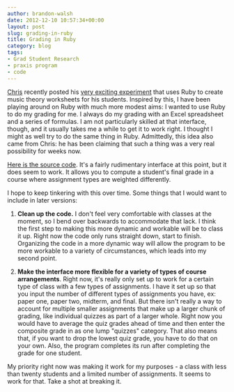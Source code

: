 ```yaml
---
author: brandon-walsh
date: 2012-12-10 10:57:34+00:00
layout: post
slug: grading-in-ruby
title: Grading in Ruby
category: blog
tags:
- Grad Student Research
- praxis program
- code
---
```


[Chris](http://www.scholarslab.org/people/chris-peck/) recently posted his [very exciting experiment](http://www.scholarslab.org/praxis-program/music-theory-in-ruby/) that uses Ruby to create music theory worksheets for his students. Inspired by this, I have been playing around on Ruby with much more modest aims: I wanted to use Ruby to do my grading for me. I always do my grading with an Excel spreadsheet and a series of formulas. I am not particularly skilled at that interface, though, and it usually takes me a while to get it to work right. I thought I might as well try to do the same thing in Ruby. Admittedly, this idea also came from Chris: he has been claiming that such a thing was a very real possibility for weeks now.

[Here is the source code](https://github.com/bmw9t/LRTHW/blob/master/other%20stuff/enwr_grading.rb). It's a fairly rudimentary interface at this point, but it does seem to work. It allows you to compute a student's final grade in a course where assignment types are weighted differently.

I hope to keep tinkering with this over time. Some things that I would want to include in later versions:

1) **Clean up the code.** I don't feel very comfortable with classes at the moment, so I bend over backwards to accommodate that lack. I think the first step to making this more dynamic and workable will be to class it up. Right now the code only runs straight down, start to finish. Organizing the code in a more dynamic way will allow the program to be more workable to a variety of circumstances, which leads into my second point.

2) **Make the interface more flexible for a variety of types of course arrangements**. Right now, it's really only set up to work for a certain type of class with a few types of assignments. I have it set up so that you input the number of different types of assignments you have, ex: paper one, paper two, midterm, and final. But there isn't really a way to account for multiple smaller assignments that make up a larger chunk of grading, like individual quizzes as part of a larger whole. Right now you would have to average the quiz grades ahead of time and then enter the composite grade in as one lump "quizzes" category. That also means that, if you want to drop the lowest quiz grade, you have to do that on your own. Also, the program completes its run after completing the grade for one student.

My priority right now was making it work for my purposes - a class with less than twenty students and a limited number of assignments. It seems to work for that. Take a shot at breaking it.
